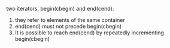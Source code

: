 two iterators, begin(cbegin) and end(cend):
1. they refer to elements of the same container
2. end(cend) must not precede begin(cbegin)
3. It is possible to reach end(cend) by repeatedly incrementing begin(cbegin)
